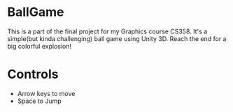 # BallGame
This is a part of the final project for my Graphics course CS358.
It's a simple(but kinda challenging) ball game using Unity 3D. Reach the end for a big colorful explosion! 

# Controls
* Arrow keys to move
* Space to Jump
